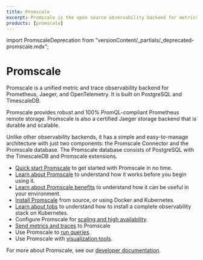 ```yaml
---
title: Promscale
excerpt: Promscale is the open source observability backend for metrics and traces powered by SQL, built on top of TimescaleDB
products: [promscale]
---
```


import PromscaleDeprecation from "versionContent/_partials/_deprecated-promscale.mdx";

# Promscale

<PromscaleDeprecation />

Promscale is a unified metric and trace observability backend for Prometheus,
Jaeger, and OpenTelemetry. It is built on PostgreSQL and TimescaleDB.

Promscale provides robust and 100% PromQL-compliant Prometheus remote
storage. Promscale is also a certified Jaeger storage backend that is durable
and scalable.

Unlike other observability backends, it has a simple and easy-to-manage
architecture with just two components: the Promscale Connector and the
Promscale database. The Promscale database consists of PostgreSQL with the
TimescaleDB and Promscale extensions.

*   [Quick start Promscale][quick-start] to get started with Promscale in no time.
*   [Learn about Promscale][about-promscale] to understand how it works before
    you begin using it.
*   [Learn about Promscale benefits][promscale-benefits] to understand how it
    can be useful in your environment.
*   [Install Promscale][install-promscale] from source, or using Docker and Kubernetes.
*   [Learn about tobs][about-tobs] to understand how to install a complete
    observability stack on Kubernetes.
*   Configure Promscale for [scaling and high availability][scaling-ha].
*   [Send metrics and traces][send-data] to Promscale
*   Use Promscale to [run queries][query-data].
*   Use Promscale with [visualization tools][visualize-data].

For more about Promscale, see our [developer documentation][promscale-gh-docs].

[about-promscale]: /promscale/:currentVersion:/about-promscale
[about-tobs]: /promscale/:currentVersion:/tobs/
[install-promscale]: /promscale/:currentVersion:/installation
[promscale-benefits]: /promscale/:currentVersion:/promscale-benefits/
[promscale-gh-docs]: https://github.com/timescale/promscale/
[query-data]: /promscale/:currentVersion:/query-data/
[quick-start]: /promscale/:currentVersion:/quick-start/
[scaling-ha]: /promscale/:currentVersion:/scale-ha/
[send-data]: /promscale/:currentVersion:/send-data/
[visualize-data]: /promscale/:currentVersion:/visualize-data/
